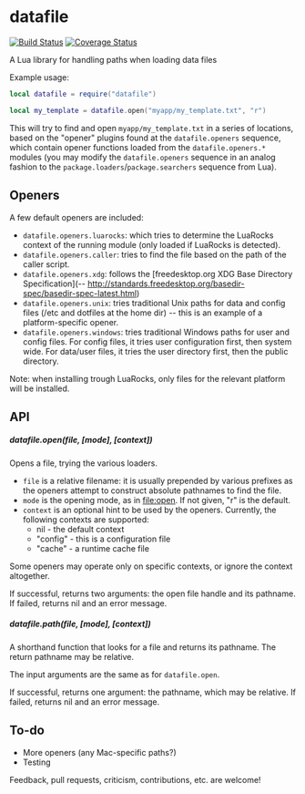 datafile
========

[![Build Status](https://travis-ci.org/hishamhm/datafile.svg?branch=master)](https://travis-ci.org/hishamhm/datafile)
[![Coverage Status](https://coveralls.io/repos/github/hishamhm/datafile/badge.svg?branch=master)](https://coveralls.io/github/hishamhm/datafile?branch=master)

A Lua library for handling paths when loading data files 

Example usage:

```lua
local datafile = require("datafile")

local my_template = datafile.open("myapp/my_template.txt", "r")
```

This will try to find and open `myapp/my_template.txt` in a series
of locations, based on the "opener" plugins found at the `datafile.openers`
sequence, which contain opener functions loaded from the `datafile.openers.*`
modules (you may modify the `datafile.openers` sequence in an analog fashion
to the `package.loaders`/`package.searchers` sequence from Lua).

## Openers

A few default openers are included:

* `datafile.openers.luarocks`: which tries to determine the LuaRocks context
of the running module (only loaded if LuaRocks is detected).
* `datafile.openers.caller`: tries to find the file based on the path of
the caller script.
* `datafile.openers.xdg`: follows the [freedesktop.org XDG Base Directory Specification](-- http://standards.freedesktop.org/basedir-spec/basedir-spec-latest.html)
* `datafile.openers.unix`: tries traditional Unix paths for data and config files
(/etc and dotfiles at the home dir) -- this is an example of a platform-specific opener.
* `datafile.openers.windows`: tries traditional Windows paths for user and config files. For config files, it tries user configuration first, then system wide.
For data/user files, it tries the user directory first, then the public directory.

Note: when installing trough LuaRocks, only files for the relevant platform will be installed.

## API

##### datafile.open(file, \[mode\], \[context\])

Opens a file, trying the various loaders.

* `file` is a relative filename: it is usually prepended by various prefixes
as the openers attempt to construct absolute pathnames to find the file.
* `mode` is the opening mode, as in [file:open](http://www.lua.org/manual/5.1/manual.html#pdf-io.open).
If not given, "r" is the default.
* `context` is an optional hint to be used by the openers. Currently, the
following contexts are supported:
  * nil - the default context
  * "config" - this is a configuration file 
  * "cache" - a runtime cache file

Some openers may operate only on specific contexts, or ignore the context altogether.

If successful, returns two arguments: the open file handle and its pathname.
If failed, returns nil and an error message.

##### datafile.path(file, \[mode\], \[context\])

A shorthand function that looks for a file and returns its pathname.
The return pathname may be relative.

The input arguments are the same as for `datafile.open`.

If successful, returns one argument: the pathname, which may be relative.
If failed, returns nil and an error message.

## To-do

* More openers (any Mac-specific paths?)
* Testing

Feedback, pull requests, criticism, contributions, etc. are welcome!

